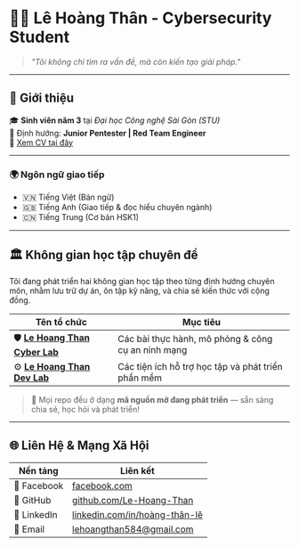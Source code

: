 # 👨‍💻 Lê Hoàng Thân - Cybersecurity Student

> _"Tôi không chỉ tìm ra vấn đề, mà còn kiến tạo giải pháp."_

---

## 🧾 Giới thiệu

🎓 **Sinh viên năm 3** tại _Đại học Công nghệ Sài Gòn (STU)_  
🔐 Định hướng: **Junior Pentester | Red Team Engineer**  
📄 [Xem CV tại đây](assets/images/portfolio-images/Portfolio-Header/CV.png)

---

### 🌍 Ngôn ngữ giao tiếp

- 🇻🇳 Tiếng Việt (Bản ngữ)  
- 🇬🇧 Tiếng Anh (Giao tiếp & đọc hiểu chuyên ngành)  
- 🇨🇳 Tiếng Trung (Cơ bản HSK1)

---
## 🏛 Không gian học tập chuyên đề

Tôi đang phát triển hai không gian học tập theo từng định hướng chuyên môn, nhằm lưu trữ dự án, ôn tập kỹ năng, và chia sẻ kiến thức với cộng đồng.

| Tên tổ chức      | Mục tiêu|
|------------------|---------|
| 🛡️ **[Le Hoang Than Cyber Lab](https://github.com/lehoangthan-cyberlab)**   | Các bài thực hành, mô phỏng & công cụ an ninh mạng     |
| ⚙️ **[Le Hoang Than Dev Lab](https://github.com/lehoangthan-devlab)**     | Các tiện ích hỗ trợ học tập và phát triển phần mềm       |

> 📌 Mọi repo đều ở dạng **mã nguồn mở đang phát triển** — sẵn sàng chia sẻ, học hỏi và phát triển!

---
## 🌐 Liên Hệ & Mạng Xã Hội

| Nền tảng     | Liên kết |
|--------------|----------|
| 📘 Facebook   | [facebook.com](https://www.facebook.com/than.hoang.le.2025) |
| 🐙 GitHub     | [github.com/Le-Hoang-Than](https://github.com/Le-Hoang-Than) |
| 🔗 LinkedIn   | [linkedin.com/in/hoàng-thân-lê](https://www.linkedin.com/in/ho%C3%A0ng-th%C3%A2n-l%C3%AA-bbb9a82b1) |
| 📧 Email      | [lehoangthan584@gmail.com](mailto:lehoangthan584@gmail.com) |


